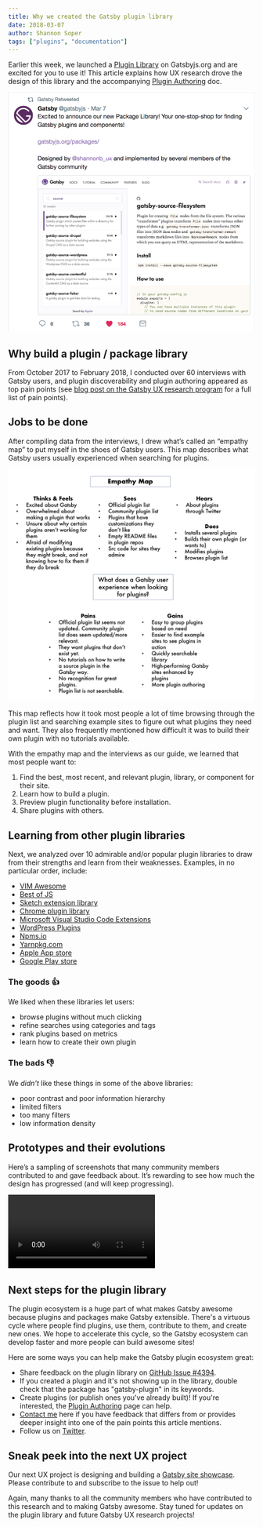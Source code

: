 ```yaml
---
title: Why we created the Gatsby plugin library
date: 2018-03-07
author: Shannon Soper
tags: ["plugins", "documentation"]
---
```


Earlier this week, we launched a [Plugin Library](/plugins/) on Gatsbyjs.org and are excited for you to use it! This article explains how UX research drove the design of this library and the accompanying [Plugin Authoring](/docs/creating-plugins/) doc.

![Plugin tweet](plugin-tweet.png)

## Why build a plugin / package library

From October 2017 to February 2018, I conducted over 60 interviews with Gatsby users, and plugin discoverability and plugin authoring appeared as top pain points (see [blog post on the Gatsby UX research program](/blog/2017-12-20-introducing-the-gatsby-ux-research-program/) for a full list of pain points).

## Jobs to be done

After compiling data from the interviews, I drew what’s called an “empathy map” to put myself in the shoes of Gatsby users. This map describes what Gatsby users usually experienced when searching for plugins.

![Empathy map](empathy-map.png)

This map reflects how it took most people a lot of time browsing through the plugin list and searching example sites to figure out what plugins they need and want. They also frequently mentioned how difficult it was to build their own plugin with no tutorials available.

With the empathy map and the interviews as our guide, we learned that most people want to:

1. Find the best, most recent, and relevant plugin, library, or component for their site.
2. Learn how to build a plugin.
3. Preview plugin functionality before installation.
4. Share plugins with others.

## Learning from other plugin libraries

Next, we analyzed over 10 admirable and/or popular plugin libraries to draw from their strengths and learn from their weaknesses. Examples, in no particular order, include:

- [VIM Awesome](https://vimawesome.com/)
- [Best of JS](https://bestof.js.org/)
- [Sketch extension library](https://sketchapp.com/extensions/)
- [Chrome plugin library](https://chrome.google.com/webstore/detail/plugins/mmcblfncjaclajmegihojiekebofjcen?hl=en)
- [Microsoft Visual Studio Code Extensions](https://marketplace.visualstudio.com/VSCode)
- [WordPress Plugins](https://wordpress.org/plugins/)
- [Npms.io](https://npms.io/)
- [Yarnpkg.com](https://yarnpkg.com/en/packages)
- [Apple App store](https://www.apple.com/ios/app-store/)
- [Google Play store](https://play.google.com/store/apps/top)

### The goods 👍

We liked when these libraries let users:

- browse plugins without much clicking
- refine searches using categories and tags
- rank plugins based on metrics
- learn how to create their own plugin

### The bads 👎

We _didn't_ like these things in some of the above libraries:

- poor contrast and poor information hierarchy
- limited filters
- too many filters
- low information density

## Prototypes and their evolutions

Here’s a sampling of screenshots that many community members contributed to and gave feedback about. It’s rewarding to see how much the design has progressed (and will keep progressing).

<video controls="controls" autoplay="true" loop="true">
  <source type="video/mp4" src="/images/gatsby-plugin-library-compressed.mp4" />
  <p>Your browser does not support the video element.</p>
</video>

## Next steps for the plugin library

The plugin ecosystem is a huge part of what makes Gatsby awesome because plugins and packages make Gatsby extensible. There's a virtuous cycle where people find plugins, use them, contribute to them, and create new ones. We hope to accelerate this cycle, so the Gatsby ecosystem can develop faster and more people can build awesome sites!

Here are some ways you can help make the Gatsby plugin ecosystem great:

- Share feedback on the plugin library on [GitHub Issue #4394](https://github.com/gatsbyjs/gatsby/issues/4394).
- If you created a plugin and it's not showing up in the library, double check that the package has "gatsby-plugin" in its keywords.
- Create plugins (or publish ones you've already built)! If you're interested, the [Plugin Authoring](/docs/creating-plugins/) page can help.
- [Contact me](https://twitter.com/shannonb_ux/status/938551014956732418) here if you have feedback that differs from or provides deeper insight into one of the pain points this article mentions.
- Follow us on [Twitter](https://twitter.com/gatsbyjs).

## Sneak peek into the next UX project

Our next UX project is designing and building a [Gatsby site showcase](https://github.com/gatsbyjs/gatsby/issues/4392). Please contribute to and subscribe to the issue to help out!

Again, many thanks to all the community members who have contributed to this research and to making Gatsby awesome. Stay tuned for updates on the plugin library and future Gatsby UX research projects!
